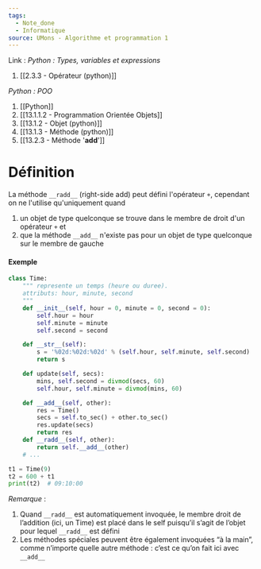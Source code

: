 ```yaml
---
tags:
  - Note_done
  - Informatique
source: UMons - Algorithme et programmation 1
---
```


Link :
_Python : Types, variables et expressions_
1. [[2.3.3 - Opérateur (python)]]

_Python : POO_
1. [[Python]]
2. [[13.1.1.2 - Programmation Orientée Objets]]
3. [[13.1.2 - Objet (python)]]
4. [[13.1.3 - Méthode (python)]]
5. [[13.2.3 - Méthode '__add__']]

# Définition
La méthode `__radd__` (right-side add) peut défini l'opérateur `+`, cependant on ne l'utilise qu'uniquement quand 
1. un objet de type quelconque se trouve dans le membre de droit d'un opérateur `+` et
2. que la méthode `__add__` n'existe pas pour un objet de type quelconque sur le membre de gauche 

#### Exemple 
```python
class Time: 
	""" represente un temps (heure ou duree). 
	attributs: hour, minute, second
	"""
	def __init__(self, hour = 0, minute = 0, second = 0):
		self.hour = hour
		self.minute = minute
		self.second = second

	def __str__(self):
		s = '%02d:%02d:%02d' % (self.hour, self.minute, self.second)
		return s

	def update(self, secs):
		mins, self.second = divmod(secs, 60)
		self.hour, self.minute = divmod(mins, 60)

	def __add__(self, other): 
		res = Time() 
		secs = self.to_sec() + other.to_sec() 
		res.update(secs) 
		return res 
	def __radd__(self, other):
		return self.__add__(other)
	# ...

t1 = Time(9) 
t2 = 600 + t1 
print(t2)  # 09:10:00
```

_Remarque_ :
1. Quand `__radd__` est automatiquement invoquée, le membre droit de l’addition (ici, un Time) est placé dans le self puisqu’il s’agit de l’objet pour lequel `__radd__` est défini
2. Les méthodes spéciales peuvent être également invoquées “à la main”, comme n’importe quelle autre méthode : c’est ce qu’on fait ici avec `__add__`